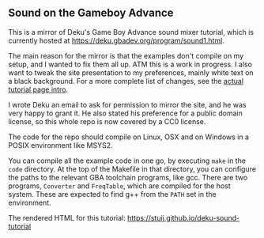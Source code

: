 ## Sound on the Gameboy Advance

This is a mirror of Deku's Game Boy Advance sound mixer tutorial, which is currently hosted at https://deku.gbadev.org/program/sound1.html.

The main reason for the mirror is that the examples don't compile on my setup, and I wanted to fix them all up. ATM this is a work in progress. I also want to tweak the site presentation to my preferences, mainly white text on a black background. For a more complete list of changes, see the [actual tutorial page intro](https://stuij.github.io/deku-sound-tutorial).

I wrote Deku an email to ask for permission to mirror the site, and he was very happy to grant it. He also stated his preference for a public domain license, so this whole repo is now covered by a CC0 license.

The code for the repo should compile on Linux, OSX and on Windows in a POSIX environment like MSYS2.

You can compile all the example code in one go, by executing `make` in the `code` directory. At the top of the Makefile in that directory, you can configure the paths to the relevant GBA toolchain programs, like gcc. There are two programs, `Converter` and `FreqTable`, which are compiled for the host system. These are expected to find g++ from the `PATH` set in the environment.

The rendered HTML for this tutorial: https://stuij.github.io/deku-sound-tutorial
